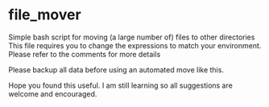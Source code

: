 # file_mover
Simple bash script for moving (a large number of) files to other directories
This file requires you to change the expressions to match your environment.
Please refer to the comments for more details

Please backup all data before using an automated move like this. 

Hope you found this useful. I am still learning so all suggestions are welcome and encouraged. 
